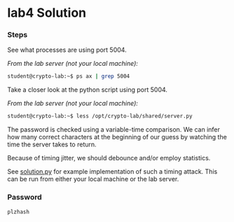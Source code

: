 # lab4 Solution

### Steps

See what processes are using port 5004.

*From the lab server (not your local machine):*
```bash
student@crypto-lab:~$ ps ax | grep 5004
```

Take a closer look at the python script using port 5004.

*From the lab server (not your local machine):*
```bash
student@crypto-lab:~$ less /opt/crypto-lab/shared/server.py
```

The password is checked using a variable-time comparison.  We can infer how many correct characters at the beginning of our guess by watching the time the server takes to return.

Because of timing jitter, we should debounce and/or employ statistics.

See [solution.py](solution.py) for example implementation of such a timing attack.  This can be run from either your local machine or the lab server.


### Password

```
plzhash
```
